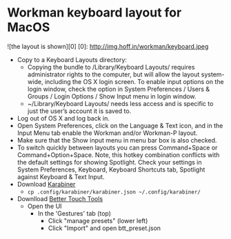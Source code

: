Workman keyboard layout for MacOS
===========
![the layout is shown][0]
[0]: http://img.hoff.in/workman/keyboard.jpeg

 * Copy to a Keyboard Layouts directory:
   * Copying the bundle to /Library/Keyboard Layouts/ requires administrator rights to the computer, but will allow the layout system-wide, including the OS X login screen. To enable input options on the login window, check the option in System Preferences / Users & Groups / Login Options / Show Input menu in login window.
	* ~/Library/Keyboard Layouts/ needs less access and is specific to just the user’s account it is saved to.
 * Log out of OS X and log back in.
 * Open System Preferences, click on the Language & Text icon, and in the Input Menu tab enable the Workman and/or Workman-P layout.
 * Make sure that the Show input menu in menu bar box is also checked.
 * To switch quickly between layouts you can press Command+Space or Command+Option+Space. Note, this hotkey combination conflicts with the default settings for showing Spotlight. Check your settings in System Preferences, Keyboard, Keyboard Shortcuts tab, Spotlight against Keyboard & Text Input.
 * Download [Karabiner](https://pqrs.org/osx/karabiner/)
    * `cp .config/karabiner/karabiner.json ~/.config/karabiner/`
 * Downlload [Better Touch Tools](https://www.boastr.net/downloads/)
    * Open the UI
        * In the 'Gestures' tab (top)
            * Click "manage presets" (lower left)
            * Click "Import" and open btt_preset.json
